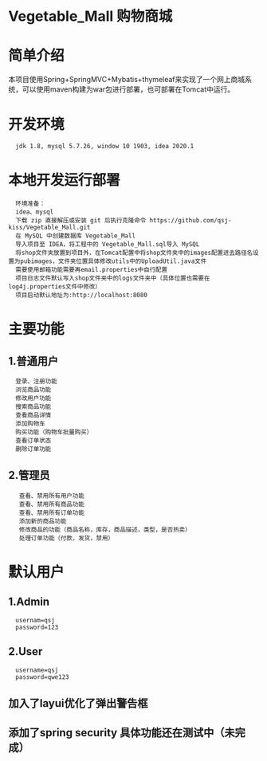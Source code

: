 # Vegetable_Mall 购物商城
# 简单介绍
本项目使用Spring+SpringMVC+Mybatis+thymeleaf来实现了一个网上商城系统，可以使用maven构建为war包进行部署，也可部署在Tomcat中运行。
# 开发环境
      jdk 1.8, mysql 5.7.26, window 10 1903, idea 2020.1
# 本地开发运行部署
      环境准备：
      idea、mysql
      下载 zip 直接解压或安装 git 后执行克隆命令 https://github.com/qsj-kiss/Vegetable_Mall.git
      在 MySQL 中创建数据库 Vegetable_Mall
      导入项目至 IDEA，将工程中的 Vegetable_Mall.sql导入 MySQL
      将shop文件夹放置到项目外，在Tomcat配置中将shop文件夹中的images配置进去路径名设置为pubimages，文件夹位置具体修改utils中的UploadUtil.java文件
      需要使用邮箱功能需要再email.properties中自行配置
      项目日志文件默认写入shop文件夹中的logs文件夹中（具体位置也需要在log4j.properties文件中修改）
      项目启动默认地址为:http://localhost:8080
# 主要功能
  ## 1.普通用户
      登录、注册功能
      浏览商品功能
      修改用户功能	
      搜索商品功能
      查看商品详情
      添加购物车
      购买功能（购物车批量购买）
      查看订单状态
      删除订单功能
  ## 2.管理员
       查看、禁用所有用户功能
       查看、禁用所有商品功能
       查看、禁用所有订单功能
       添加新的商品功能
       修改商品的功能（商品名称，库存，商品描述，类型，是否热卖）
       处理订单功能（付款，发货，禁用）
# 默认用户
   ## 1.Admin 
      usernam=qsj
      password=123
   ## 2.User
      username=qsj
      password=qwe123
## 加入了layui优化了弹出警告框
## 添加了spring security 具体功能还在测试中（未完成）
  
